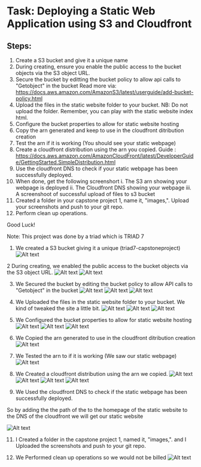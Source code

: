 # Task: Deploying a Static Web Application using S3 and Cloudfront

## Steps:

1. Create a S3 bucket and give it a unique name
2. During creating, ensure you enable the public access to the bucket objects via the S3 object URL. 
3. Secure the bucket by editting the bucket policy to allow api calls to "Getobject" in the bucket 
Read more via: https://docs.aws.amazon.com/AmazonS3/latest/userguide/add-bucket-policy.html
4. Upload the files in the static website folder to your bucket. NB: Do not upload the folder. Remember, you can play with the static website index html.
5. Configure  the bucket properties to allow for static website hosting
6. Copy the arn generated and keep to use in the cloudfront ditribution creation
7. Test the arn if it is working (You should see your static webpage)
8. Create a cloudfront distribution using the arn you copied. Guide : https://docs.aws.amazon.com/AmazonCloudFront/latest/DeveloperGuide/GettingStarted.SimpleDistribution.html
9. Use the cloudfront DNS to check if your static webpage has been successfully deployed.
10. When done, get the following screenshort
    i. The S3 arn showing your webpage is deployed
    ii. The Cloudfront DNS showing your webpage
    iii. A screenshoot of successful upload of files to s3 bucket
11. Created a folder in your capstone project 1, name it, "images,". Upload your screenshots and push to your git repo. 
12. Perform clean up operations.

Good Luck!

Note: This project was done by a triad which is TRIAD 7
1.  We created a S3 bucket giving it a unique (triad7-capstoneproject) 
![Alt text](../images/Screenshot%20(1214).png)

2   During creating, we enabled the public access to the bucket objects via the S3 object URL.
![Alt text](../images/Screenshot%20(1215).png)
![Alt text](../images/Screenshot%20(1216).png)

3. We Secured the bucket by editing the bucket policy to allow API calls to "Getobject" in the bucket
![Alt text](../images/Screenshot%20(1217).png)
![Alt text](../images/Screenshot%20(1219).png)
![Alt text](../images/Screenshot%20(1220).png)


4. We Uploaded the files in the static website folder to your bucket. We kind of tweaked the site a little bit.
![Alt text](../images/Screenshot%20(1221).png)
![Alt text](../images/Screenshot%20(1222).png)
![Alt text](../images/Screenshot%20(1223).png)

5.  We Configured  the bucket properties to allow for static website hosting
![Alt text](../images/Screenshot%20(1224).png)
![Alt text](../images/Screenshot%20(1225).png)
![Alt text](../images/Screenshot%20(1226).png)

6. We Copied the arn generated to use in the cloudfront ditribution creation
![Alt text](../images/Screenshot%20(1229).png)

7. We Tested the arn to if it is working (We saw our static webpage)
![Alt text](../images/Screenshot%20(1230).png)


8. We Created a cloudfront distribution using the arn we copied.
![Alt text](../images/Screenshot%20(1231).png)
![Alt text](../images/Screenshot%20(1232).png)
![Alt text](../images/Screenshot%20(1233).png)
![Alt text](../images/Screenshot%20(1234).png)

9. We Used the cloudfront DNS to check if the static webpage has been successfully deployed.

So by adding the the path of the  to the homepage of the static website to the DNS of the cloudfront we will get our static website

![Alt text](../images/Screenshot%20(1237).png)



11. I Created a folder in the capstone project 1, named it, "images,".  and I Uploaded the screenshots and push to your git repo.


12. We Performed clean up operations so we would not be billed
![Alt text](../images/Screenshot%20(1238).png)





